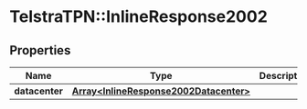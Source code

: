 # TelstraTPN::InlineResponse2002

## Properties
Name | Type | Description | Notes
------------ | ------------- | ------------- | -------------
**datacenter** | [**Array&lt;InlineResponse2002Datacenter&gt;**](InlineResponse2002Datacenter.md) |  | [optional] 


